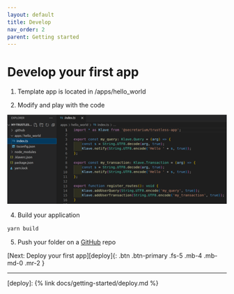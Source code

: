 ```yaml
---
layout: default
title: Develop
nav_order: 2
parent: Getting started
---
```


# Develop your first app

1. Template app is located in /apps/hello_world

3. Modify and play with the code

![Develop your app](https://raw.githubusercontent.com/Gosu14/klave-docs/main/assets/images/develop.png)

4. Build your application

```bash
yarn build
```

5. Push your folder on a [GitHub](https://github.com/home) repo

[Next: Deploy your first app][deploy]{: .btn .btn-primary .fs-5 .mb-4 .mb-md-0 .mr-2 }

---
[deploy]: {% link docs/getting-started/deploy.md %}